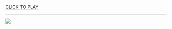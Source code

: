 
<a href="https://premium76.site?title=game_website_unblocked&ref=13M">CLICK TO PLAY</a></h3>
<hr>

<a href="https://premium76.site?title=game_website_unblocked&ref=13M"><img src="https://clearcache.store/games.png"></a>


